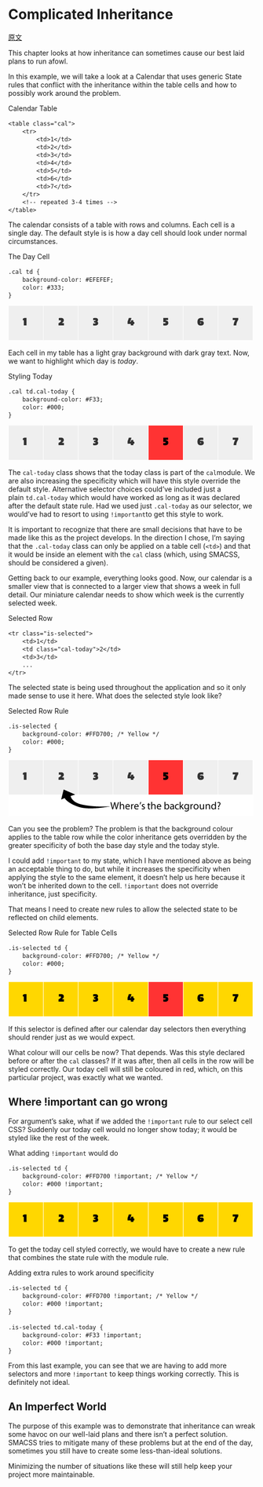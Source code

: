 # Complicated Inheritance

[原文](https://smacss.com/book/inheritance)

This chapter looks at how inheritance can sometimes cause our best laid plans to run afowl.

In this example, we will take a look at a Calendar that uses generic State rules that conflict with the inheritance within the table cells and how to possibly work around the problem.



Calendar Table

```
<table class="cal">
    <tr>
        <td>1</td>
        <td>2</td>
        <td>3</td>
        <td>4</td>
        <td>5</td>
        <td>6</td>
        <td>7</td>
    </tr>
    <!-- repeated 3-4 times -->
</table>

```



The calendar consists of a table with rows and columns. Each cell is a single day. The default style is is how a day cell should look under normal circumstances.



The Day Cell

```
.cal td {
    background-color: #EFEFEF;
    color: #333;
}

```

![Default Calendar cells](media/cal-1.png)

Each cell in my table has a light gray background with dark gray text. Now, we want to highlight which day is *today*.



Styling Today

```
.cal td.cal-today {
    background-color: #F33;
    color: #000;
}

```

![Calendar cells with Today highlighted](media/cal-2.png)

The `cal-today` class shows that the today class is part of the `cal`module. We are also increasing the specificity which will have this style override the default style. Alternative selector choices could’ve included just a plain `td.cal-today` which would have worked as long as it was declared after the default state rule. Had we used just `.cal-today` as our selector, we would’ve had to resort to using `!important`to get this style to work.

It is important to recognize that there are small decisions that have to be made like this as the project develops. In the direction I chose, I’m saying that the `.cal-today` class can only be applied on a table cell (`<td>`) and that it would be inside an element with the `cal` class (which, using SMACSS, should be considered a given).

Getting back to our example, everything looks good. Now, our calendar is a smaller view that is connected to a larger view that shows a week in full detail. Our miniature calendar needs to show which week is the currently selected week.



Selected Row

```
<tr class="is-selected">
    <td>1</td>
    <td class="cal-today">2</td>
    <td>3</td>
    ...
</tr>

```



The selected state is being used throughout the application and so it only made sense to use it here. What does the selected style look like?



Selected Row Rule

```
.is-selected {
    background-color: #FFD700; /* Yellow */
    color: #000;
}
```

![Selected cells aren't highlighting](media/cal-5.png)

Can you see the problem? The problem is that the background colour applies to the table row while the color inheritance gets overridden by the greater specificity of both the base day style and the today style.

I could add `!important` to my state, which I have mentioned above as being an acceptable thing to do, but while it increases the specificity when applying the style to the same element, it doesn’t help us here because it won’t be inherited down to the cell. `!important` does not override inheritance, just specificity.

That means I need to create new rules to allow the selected state to be reflected on child elements.



Selected Row Rule for Table Cells

```
.is-selected td {
    background-color: #FFD700; /* Yellow */
    color: #000;
}
```

![All the cells are rendering correctly](media/cal-4.png)

If this selector is defined after our calendar day selectors then everything should render just as we would expect.

What colour will our cells be now? That depends. Was this style declared before or after the `cal` classes? If it was after, then all cells in the row will be styled correctly. Our today cell will still be coloured in red, which, on this particular project, was exactly what we wanted.

## Where !important can go wrong

For argument’s sake, what if we added the `!important` rule to our select cell CSS? Suddenly our today cell would no longer show today; it would be styled like the rest of the week.



What adding `!important` would do

```
.is-selected td {
    background-color: #FFD700 !important; /* Yellow */
    color: #000 !important;
}
```

![The 'today' cell still isn't highlighting](media/cal-3.png)

To get the today cell styled correctly, we would have to create a new rule that combines the state rule with the module rule.



Adding extra rules to work around specificity

```
.is-selected td {
    background-color: #FFD700 !important; /* Yellow */
    color: #000 !important;
}

.is-selected td.cal-today {
    background-color: #F33 !important;
    color: #000 !important;
}

```



From this last example, you can see that we are having to add more selectors and more `!important` to keep things working correctly. This is definitely not ideal.

## An Imperfect World

The purpose of this example was to demonstrate that inheritance can wreak some havoc on our well-laid plans and there isnʼt a perfect solution. SMACSS tries to mitigate many of these problems but at the end of the day, sometimes you still have to create some less-than-ideal solutions.

Minimizing the number of situations like these will still help keep your project more maintainable.

